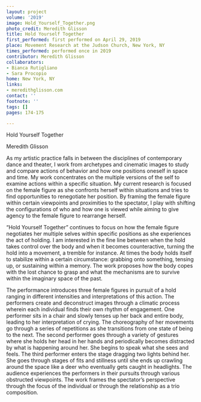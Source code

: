 ```yaml
---
layout: project
volume: '2019'
image: Hold_Yourself_Together.png
photo_credit: Meredith Glisson
title: Hold Yourself Together
first_performed: first performed on April 29, 2019
place: Movement Research at the Judson Church, New York, NY
times_performed: performed once in 2019
contributor: Meredith Glisson
collaborators:
- Bianca Rutigliano
- Sara Procopio
home: New York, NY
links:
- meredithglisson.com
contact: ''
footnote: ''
tags: []
pages: 174-175

---
```


Hold Yourself Together

Meredith Glisson

As my artistic practice falls in between the disciplines of contemporary dance and theater, I work from archetypes and cinematic images to study and compare actions of behavior and how one positions oneself in space and time. My work concentrates on the multiple versions of the self to examine actions within a specific situation. My current research is focused on the female figure as she confronts herself within situations and tries to find opportunities to renegotiate her position. By framing the female figure within certain viewpoints and proximities to the spectator, I play with shifting the configurations of who and how one is viewed while aiming to give agency to the female figure to rearrange herself.

“Hold Yourself Together” continues to focus on how the female figure negotiates her multiple selves within specific positions as she experiences the act of holding. I am interested in the fine line between when the hold takes control over the body and when it becomes counteractive, turning the hold into a movement, a tremble for instance. At times the body holds itself to stabilize within a certain circumstance: grabbing onto something, tensing up, or sustaining within a memory. The work proposes how the body copes with the lost chance to grasp and what the mechanisms are to survive within the imaginary space of the past.

The performance introduces three female figures in pursuit of a hold ranging in different intensities and interpretations of this action. The performers create and deconstruct images through a climatic process wherein each individual finds their own rhythm of engagement. One performer sits in a chair and slowly tenses up her back and entire body, leading to her interpretation of crying. The choreography of her movements go through a series of repetitions as she transitions from one state of being to the next. The second performer goes through a variety of gestures where she holds her head in her hands and periodically becomes distracted by what is happening around her. She begins to speak what she sees and feels. The third performer enters the stage dragging two lights behind her. She goes through stages of fits and stillness until she ends up crawling around the space like a deer who eventually gets caught in headlights. The audience experiences the performers in their pursuits through various obstructed viewpoints. The work frames the spectator’s perspective through the focus of the individual or through the relationship as a trio composition.
